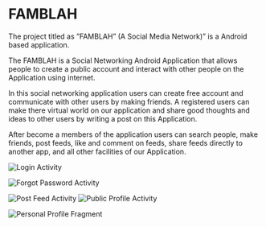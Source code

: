 # FAMBLAH

The project titled as ”FAMBLAH” (A Social Media Network)” is a Android based application.

The FAMBLAH is a Social Networking Android Application that allows people to create a public account and interact with other people on the Application using internet.

In this social networking application users can create free account and communicate with other users by making friends. A registered users can make there virtual world on our application and share good thoughts and ideas to other users by writing a post on this Application.

After become a members of the application users can search people, make friends, post feeds, like and comment on feeds, share feeds directly to another app, and all other facilities of our Application.

![Login Activity](https://i.imgur.com/6S1TfHE.jpg)

![Forgot Password Activity](https://i.imgur.com/r3G5pcd.jpg)

![Post Feed Activity](https://i.imgur.com/UpV5tS3.jpg)
![Public Profile Activity](https://i.imgur.com/eqImYBL.jpg)

![Personal Profile Fragment](https://i.imgur.com/iO7VS16.jpg)
